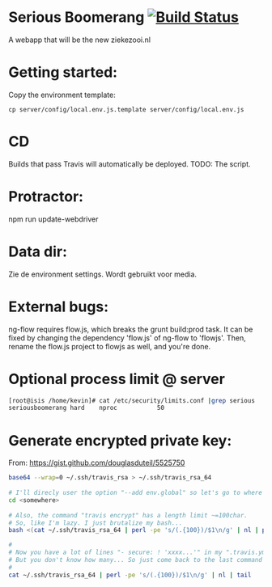# Serious Boomerang [![Build Status](https://api.travis-ci.org/kevinvandervlist/serious-boomerang.svg?branch=master)](https://travis-ci.org/kevinvandervlist/serious-boomerang)

A webapp that will be the new ziekezooi.nl

# Getting started:
Copy the environment template: 
```
cp server/config/local.env.js.template server/config/local.env.js
```

# CD
Builds that pass Travis will automatically be deployed. TODO: The script.

# Protractor:
npm run update-webdriver

# Data dir:
Zie de environment settings. Wordt gebruikt voor media.

# External bugs:
ng-flow requires flow.js, which breaks the grunt build:prod task. It can be fixed by changing the dependency 'flow.js' of ng-flow to 'flowjs'. Then, rename the flow.js project to flowjs as well, and you're done.

# Optional process limit @ server
```bash
[root@isis /home/kevin]# cat /etc/security/limits.conf |grep serious
seriousboomerang hard    nproc           50
```

# Generate encrypted private key: 
From: https://gist.github.com/douglasduteil/5525750

```bash
base64 --wrap=0 ~/.ssh/travis_rsa > ~/.ssh/travis_rsa_64
 
# I'll direcly user the option "--add env.global" so let's go to where your ".travis.yml" is
cd <somewhere>
 
# Also, the command "travis encrypt" has a length limit ~=100char.
# So, like I'm lazy. I just brutalize my bash...
bash <(cat ~/.ssh/travis_rsa_64 | perl -pe 's/(.{100})/$1\n/g' | nl | perl -pe 's/\s*(\d+)\s*(.*)/travis encrypt -r <org>\/<repo> id_rsa_$1="$2" --add env.global/')

#
# Now you have a lot of lines "- secure: ! 'xxxx...'" in my ".travis.yml"
# But you don't know how many... So just come back to the last command to get the tail of it.
#
cat ~/.ssh/travis_rsa_64 | perl -pe 's/(.{100})/$1\n/g' | nl | tail
```
